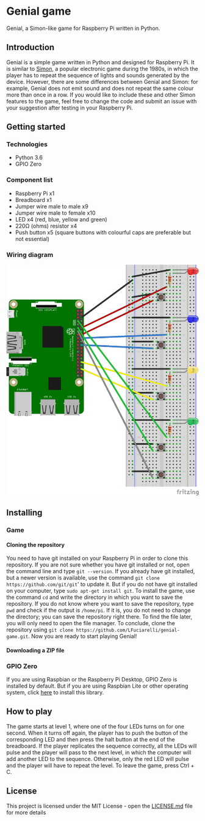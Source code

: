 # Genial game
Genial, a Simon-like game for Raspberry Pi written in Python.
## Introduction
Genial is a simple game written in Python and designed for Raspberry Pi. It is similar to [Simon](https://en.wikipedia.org/wiki/Simon_(game)), a popular electronic game during the 1980s, in which the player has to repeat the sequence of lights and sounds generated by the device. However, there are some differences between Genial and Simon: for example, Genial does not emit sound and does not repeat the same colour more than once in a row. If you would like to include these and other Simon features to the game, feel free to change the code and submit an issue with your suggestion after testing in your Raspberry Pi.
## Getting started
### Technologies
- Python 3.6
- GPIO Zero
### Component list
- Raspberry Pi x1
- Breadboard x1
- Jumper wire male to male x9
- Jumper wire male to female x10
- LED x4 (red, blue, yellow and green)
- 220Ω (ohms) resistor x4
- Push button x5 (square buttons with colourful caps are preferable but not essential)
### Wiring diagram
![](images/genialgame_bb.png)
## Installing
### Game
#### Cloning the repository
You need to have git installed on your Raspberry Pi in order to clone this repository. If you are not sure whether you have git installed or not, open the command line and type `git --version`. 
If you already have git installed, but a newer version is available, use the command `git clone https://github.com/git/git`' to update it.
But if you do not have git installed on your computer, type `sudo apt-get install git`.
To install the game, use the command `cd` and write the directory in which you want to save the repository. If you do not know where you want to save the repository, type `pwd` and check if the output is `/home/pi`. If it is, you do not need to change the directory; you can save the repository right there. To find the file later, you will only need to open the file manager.
To conclude, clone the repository using `git clone https://github.com/LFuciarelli/genial-game.git`.
Now you are ready to start playing Genial!
#### Downloading a ZIP file
### GPIO Zero
If you are using Raspbian or the Raspberry Pi Desktop, GPIO Zero is installed by default. But if you are using Raspbian Lite or other operating system, click [here](https://gpiozero.readthedocs.io/en/stable/installing.html) to install this library.
## How to play
The game starts at level 1, where one of the four LEDs turns on for one second. When it turns off again, the player has to push the button of the corresponding LED and then press the halt button at the end of the breadboard. If the player replicates the sequence correctly, all the LEDs will pulse and the player will pass to the next level, in which the computer will add another LED to the sequence. Otherwise, only the red LED will pulse and the player will have to repeat the level. To leave the game, press Ctrl + C.
## License
This project is licensed under the MIT License - open the [LICENSE.md](https://github.com/LFuciarelli/genial-game/blob/master/LICENSE.md) file for more details
